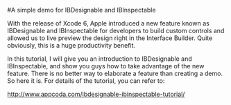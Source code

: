 #A simple demo for IBDesignable and IBInspectable

With the release of Xcode 6, Apple introduced a new feature known as IBDesignable and IBInspectable for developers to build custom controls and allowed us to live preview the design right in the Interface Builder. Quite obviously, this is a huge productivity benefit.

In this tutorial, I will give you an introduction to IBDesignable and IBInspectable, and show you guys how to take advantage of the new feature. There is no better way to elaborate a feature than creating a demo. So here it is. For details of the tutorial, you can refer to:

http://www.appcoda.com/ibdesignable-ibinspectable-tutorial/
